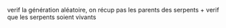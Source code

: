 verif la génération aléatoire, on récup pas les parents des serpents + verif que les serpents soient vivants


